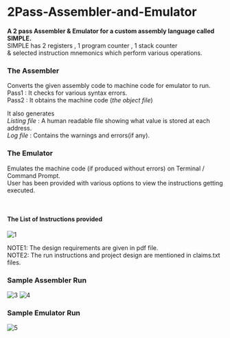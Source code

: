 # 2Pass-Assembler-and-Emulator
**A 2 pass Assembler & Emulator for a custom assembly language called SIMPLE.**<br/>
SIMPLE has 2 registers , 1 program counter , 1 stack counter <br/> & selected instruction mnemonics which perform various operations.
&nbsp;

### The Assembler
Converts the given assembly code to machine code for emulator to run.<br/>
Pass1 : It checks for various syntax errors.<br/>
Pass2 : It obtains the machine code (*the object file*) <br/>

It also generates <br/>
*Listing file* : A human readable file showing what value is  stored at each address.<br/>
_Log file_ : Contains the warnings and errors(if any).<br/>


### The Emulator
Emulates the machine code (if produced without errors) on Terminal / Command Prompt. <br/>
User has been provided with various options to view the instructions getting executed.

&nbsp;

#### The List of Instructions provided

<img src="https://github.com/SunnyChaturvedi/2Pass-Assembler-and-Emulator/blob/main/instructions%20%26%20mnemonics%20used%20in%20SIMPLE/Instruction_set.png" alt="1"/>


NOTE1: The design requirements are given in pdf file.<br/>
NOTE2: The run instructions and project design are mentioned in claims.txt files.<br/>




### Sample Assembler Run

<img src="https://github.com/SunnyChaturvedi/2Pass-Assembler-and-Emulator/blob/main/test_run_pics/testing_pic1.jpg" alt="3"/>

<img src="https://github.com/SunnyChaturvedi/2Pass-Assembler-and-Emulator/blob/main/test_run_pics/testing_pic2.jpg" alt="4" />

### Sample Emulator Run

<img src="https://github.com/SunnyChaturvedi/2Pass-Assembler-and-Emulator/blob/main/test_run_pics/testing_pic3.jpg" alt="5" />
